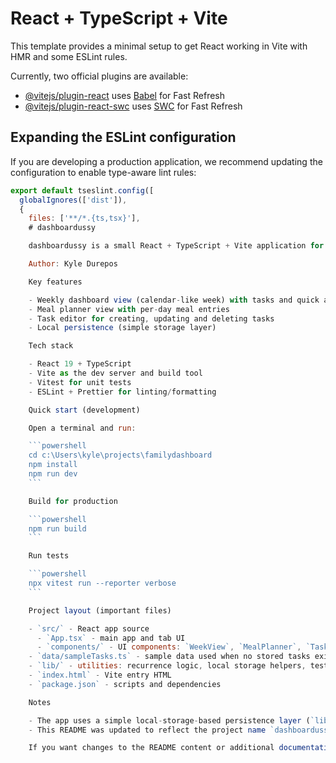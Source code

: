 # React + TypeScript + Vite

This template provides a minimal setup to get React working in Vite with HMR and some ESLint rules.

Currently, two official plugins are available:

- [@vitejs/plugin-react](https://github.com/vitejs/vite-plugin-react/blob/main/packages/plugin-react) uses [Babel](https://babeljs.io/) for Fast Refresh
- [@vitejs/plugin-react-swc](https://github.com/vitejs/vite-plugin-react/blob/main/packages/plugin-react-swc) uses [SWC](https://swc.rs/) for Fast Refresh

## Expanding the ESLint configuration

If you are developing a production application, we recommend updating the configuration to enable type-aware lint rules:

```js
export default tseslint.config([
  globalIgnores(['dist']),
  {
    files: ['**/*.{ts,tsx}'],
    # dashboardussy

    dashboardussy is a small React + TypeScript + Vite application for managing family-style tasks, meal planning, and a weekly dashboard view. This repository contains the app source and minimal tooling to run, build, and test locally.

    Author: Kyle Durepos

    Key features

    - Weekly dashboard view (calendar-like week) with tasks and quick add
    - Meal planner view with per-day meal entries
    - Task editor for creating, updating and deleting tasks
    - Local persistence (simple storage layer)

    Tech stack

    - React 19 + TypeScript
    - Vite as the dev server and build tool
    - Vitest for unit tests
    - ESLint + Prettier for linting/formatting

    Quick start (development)

    Open a terminal and run:

    ```powershell
    cd c:\Users\kyle\projects\familydashboard
    npm install
    npm run dev
    ```

    Build for production

    ```powershell
    npm run build
    ```

    Run tests

    ```powershell
    npx vitest run --reporter verbose
    ```

    Project layout (important files)

    - `src/` - React app source
      - `App.tsx` - main app and tab UI
      - `components/` - UI components: `WeekView`, `MealPlanner`, `TaskEditor`, `TaskList`
    - `data/sampleTasks.ts` - sample data used when no stored tasks exist
    - `lib/` - utilities: recurrence logic, local storage helpers, tests
    - `index.html` - Vite entry HTML
    - `package.json` - scripts and dependencies

    Notes

    - The app uses a simple local-storage-based persistence layer (`lib/storage.ts`). If you plan to add syncing across devices, replace that layer with a backend API.
    - This README was updated to reflect the project name `dashboardussy` and author details.

    If you want changes to the README content or additional documentation (API, architecture diagram, or contributor guide), tell me what to add and I will update it.

